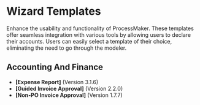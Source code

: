 # Wizard Templates
Enhance the usability and functionality of ProcessMaker. These templates offer seamless integration with various tools by allowing users to declare their accounts. Users can easily select a template of their choice, eliminating the need to go through the modeler.
## Accounting And Finance
- **[Expense Report]** (Version 3.1.6)
- **[Guided Invoice Approval]** (Version 2.2.0)
- **[Non-PO Invoice Approval]** (Version 1.7.7)
